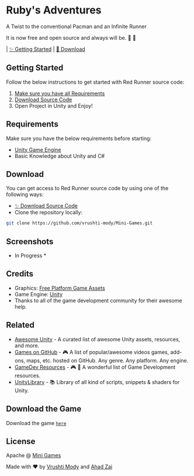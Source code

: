 # Ruby's Adventures

A Twist to the conventional Pacman and an Infinite Runner

It is now free and open source and always will be. :clap: :tada:

| [:sparkles: Getting Started](#getting-started) | [:rocket: Download](#download) 


## Getting Started

Follow the below instructions to get started with Red Runner source code:

1. [Make sure you have all Requirements](#requirements)
2. [Download Source Code](#download)
3. Open Project in Unity and Enjoy!

## Requirements

Make sure you have the below requirements before starting:

- [Unity Game Engine](https://unity3d.com)
- Basic Knowledge about Unity and C#

## Download

You can get access to Red Runner source code by using one of the following ways:

- [:sparkles: Download Source Code](https://github.com/vrushti-mody/Mini-Games/archive/master.zip)
- Clone the repository locally:

```bash
git clone https://github.com/vrushti-mody/Mini-Games.git
```

## Screenshots

* In Progress *

## Credits

- Graphics: [Free Platform Game Assets](https://bayat.itch.io/platform-game-assets)
- Game Engine: [Unity](https://unity3d.com/)
- Thanks to all of the game development community for their awesome help.

## Related

- [Awesome Unity](https://github.com/RyanNielson/awesome-unity) - A curated list of awesome Unity assets, resources, and more.
- [Games on GitHub](https://github.com/leereilly/games/) - 🎮 A list of popular/awesome videos games, add-ons, maps, etc. hosted on GitHub. Any genre. Any platform. Any engine.
- [GameDev Resources](https://github.com/Kavex/GameDev-Resources) - 🎮 🎲 A wonderful list of Game Development resources.
- [UnityLibrary](https://github.com/UnityCommunity/UnityLibrary) - 📚 Library of all kind of scripts, snippets & shaders for Unity.

## Download the Game

Download the game [`here`](https://rubysadventure.netlify.app/)

## License

Apache @ [Mini Games](https://github.com/vrushti-mody/Mini-Games)

Made with :heart: by [Vrushti Mody](https://github.com/vrushti-mody) and [Ahad Zai](https://github.com/ahadkhan98)
